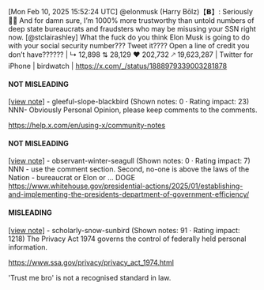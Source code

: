 [Mon Feb 10, 2025 15:52:24 UTC] @elonmusk (Harry Bōlz)【𝗕】: Seriously 🤣🤣 And for damn sure, I’m 1000% more trustworthy than untold numbers of deep state bureaucrats and fraudsters who may be misusing your SSN right now. [@stclairashley] What the fuck do you think Elon Musk is going to do with your social security number??? Tweet it???? Open a line of credit you don’t have?????? | ↳ 12,898 ⇅ 28,129 ♥ 202,732 🡕 19,623,287 | Twitter for iPhone | birdwatch | https://x.com/_/status/1888979339003281878

#### NOT MISLEADING

[[view note]](https://x.com/i/birdwatch/n/1889011605800964096) - gleeful-slope-blackbird (Shown notes: 0 · Rating impact: 23)
NNN- Obviously Personal Opinion, please keep comments to the comments.

https://help.x.com/en/using-x/community-notes

#### NOT MISLEADING

[[view note]](https://x.com/i/birdwatch/n/1889011345426956521) - observant-winter-seagull (Shown notes: 0 · Rating impact: 7)
NNN - use the comment section. Second, no-one is above the laws of the Nation - bureaucrat or Elon or ... DOGE https://www.whitehouse.gov/presidential-actions/2025/01/establishing-and-implementing-the-presidents-department-of-government-efficiency/

#### MISLEADING

[[view note]](https://x.com/i/birdwatch/n/1889006229302956455) - scholarly-snow-sunbird (Shown notes: 91 · Rating impact: 1218)
The Privacy Act 1974 governs the control of federally held personal information.

https://www.ssa.gov/privacy/privacy_act_1974.html

'Trust me bro' is not a recognised standard in law.
